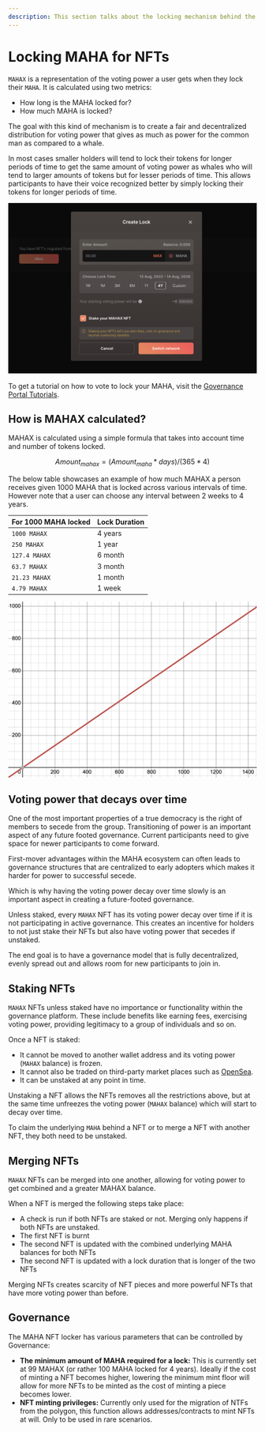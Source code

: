 ```yaml
---
description: This section talks about the locking mechanism behind the MAHAX NFTs
---
```


# Locking MAHA for NFTs

`MAHAX` is a representation of the voting power a user gets when they lock their `MAHA`. It is calculated using two metrics:

* How long is the MAHA locked for?
* How much MAHA is locked?

The goal with this kind of mechanism is to create a fair and decentralized distribution for voting power that gives as much as power for the common man as compared to a whale.&#x20;

In most cases smaller holders will tend to lock their tokens for longer periods of time to get the same amount of voting power as whales who will tend to larger amounts of tokens but for lesser periods of time. This allows participants to have their voice recognized better by simply locking their tokens for longer periods of time.

![A screenshot of the lock screen that allows a user to choose how much MAHA they'd like to lock, for how long and if they'd like to stake their NFT as well.](<../.gitbook/assets/image (4).png>)

To get a tutorial on how to vote to lock your MAHA, visit the [Governance Portal Tutorials](governance-portal/staking-maha-for-mahax.md).

## How is MAHAX calculated?

MAHAX is calculated using a simple formula that takes into account time and number of tokens locked.

$$
Amount_{mahax} = (Amount_{maha} * days) / (365 * 4)
$$

The below table showcases an example of how much MAHAX a person receives given 1000 MAHA that is locked across various intervals of time. However note that a user can choose any interval between 2 weeks to 4 years.

| For 1000 MAHA locked | Lock Duration |
| -------------------- | ------------- |
| `1000 MAHAX`         | 4 years       |
| `250 MAHAX`          | 1 year        |
| `127.4 MAHAX`        | 6 month       |
| `63.7 MAHAX`         | 3 month       |
| `21.23 MAHAX`        | 1 month       |
| `4.79 MAHAX`         | 1 week        |

![A graph showcasing the MAHAX power (y-axis) across the number of days locked (x-axis) for 1000 MAHA](<../.gitbook/assets/image (1) (1).png>)

## Voting power that decays over time

One of the most important properties of a true democracy is the right of members to secede from the group. Transitioning of power is an important aspect of any future footed governance. Current participants need to give space for newer participants to come forward.&#x20;

First-mover advantages within the MAHA ecosystem can often leads to governance structures that are centralized to early adopters which makes it harder for power to successful secede.&#x20;

Which is why having the voting power decay over time slowly is an important aspect in creating a future-footed governance.

Unless staked, every `MAHAX` NFT has its voting power decay over time if it is not participating in active governance. This creates an incentive for holders to not just stake their NFTs but also have voting power that secedes if unstaked.

The end goal is to have a governance model that is fully decentralized, evenly spread out and allows room for new participants to join in.

## Staking NFTs

`MAHAX` NFTs unless staked have no importance or functionality within the governance platform. These include benefits like earning fees, exercising voting power, providing legitimacy to a group of individuals and so on.

Once a NFT is staked:

* It cannot be moved to another wallet address and its voting power (`MAHAX` balance) is frozen.
* It cannot also be traded on third-party market places such as [OpenSea](https://opensea.io/).&#x20;
* It can be unstaked at any point in time.

Unstaking a NFT allows the NFTs removes all the restrictions above, but at the same time unfreezes the voting power (`MAHAX` balance) which will start to decay over time.

To claim the underlying `MAHA` behind a NFT or to merge a NFT with another NFT, they both need to be unstaked.

## Merging NFTs

`MAHAX` NFTs can be merged into one another, allowing for voting power to get combined and a greater MAHAX balance.

When a NFT is merged the following steps take place:

* A check is run if both NFTs are staked or not. Merging only happens if both NFTs are unstaked.
* The first NFT is burnt
* The second NFT is updated with the combined underlying MAHA balances for both NFTs
* The second NFT is updated with a lock duration that is longer of the two NFTs

Merging NFTs creates scarcity of NFT pieces and more powerful NFTs that have more voting power than before.

## Governance

The MAHA NFT locker has various parameters that can be controlled by Governance:

* **The minimum amount of MAHA required for a lock:** This is currently set at 99 MAHAX (or rather 100 MAHA locked for 4 years). Ideally if the cost of minting a NFT becomes higher, lowering the minimum mint floor will allow for more NFTs to be minted as the cost of minting a piece becomes lower.
* **NFT minting privileges:** Currently only used for the migration of NTFs from the polygon, this function allows addresses/contracts to mint NFTs at will. Only to be used in rare scenarios.
